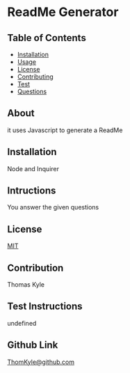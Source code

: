 
# ReadMe Generator
## Table of Contents
* [Installation](#installation)
* [Usage](#usage)
* [License](#license)
* [Contributing](#contributing)
* [Test](#test)
* [Questions](#questions)
## About
it uses Javascript to generate a ReadMe
## Installation
Node and Inquirer
## Intructions
You answer the given questions
## License
[MIT](https://opensource.org/licenses/MIT)
## Contribution
Thomas Kyle
## Test Instructions
undefined
## Github Link
ThomKyle@github.com
